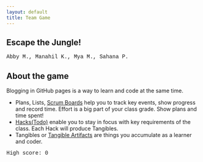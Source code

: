 ```yaml
---
layout: default
title: Team Game
---
```



## Escape the Jungle! 

<span style="font-family:Courier New;">Abby M., Manahil K., Mya M., Sahana P.</span>

## About the game
Blogging in GitHub pages is a way to learn and code at the same time. 

- Plans, Lists, [Scrum Boards](https://clickup.com/blog/scrum-board/) help you to track key events, show progress and record time.  Effort is a big part of your class grade.  Show plans and time spent!
- [Hacks(Todo)](https://levelup.gitconnected.com/six-ultimate-daily-hacks-for-every-programmer-60f5f10feae) enable you to stay in focus with key requirements of the class.  Each Hack will produce Tangibles.
- Tangibles or [Tangible Artifacts](https://en.wikipedia.org/wiki/Artifact_(software_development)) are things you accumulate as a learner and coder. 

<head>
  <font face="Courier New"><title>snake High Score</title></font>
</head>
<body>
  <!-- Your game canvas or container -->
  
  <div>
    <font face="Courier New"><p class="fs-4">High score: <span id="highScore">0</span></p></font>
  </div>
 <script>
    (function(){
        /* Attributes of Game */
        /////////////////////////////////////////////////////////////
        // HTML Game IDs
        const high_score = document.getElementById("highScore"); 
        // HTML Screen IDs (div)
        const SCREEN_MENU = -1, SCREEN_GAME_OVER=1, SCREEN_SETTING=2;
        const screen_menu = document.getElementById("menu");
        const screen_game_over = document.getElementById("gameover");
        const screen_setting = document.getElementById("setting");
        // HTML Event IDs (a tags)
        const button_new_game = document.getElementById("new_game");
        const button_new_game1 = document.getElementById("new_game1");
        const button_new_game2 = document.getElementById("new_game2");
        const button_setting_menu = document.getElementById("setting_menu");
        const button_setting_menu1 = document.getElementById("setting_menu1");
        /* Display Control */
        /////////////////////////////////////////////////////////////
        // 0 for the game
        // 1 for the main menu
        // 2 for the settings screen
        // 3 for the game over screen
            }
        }